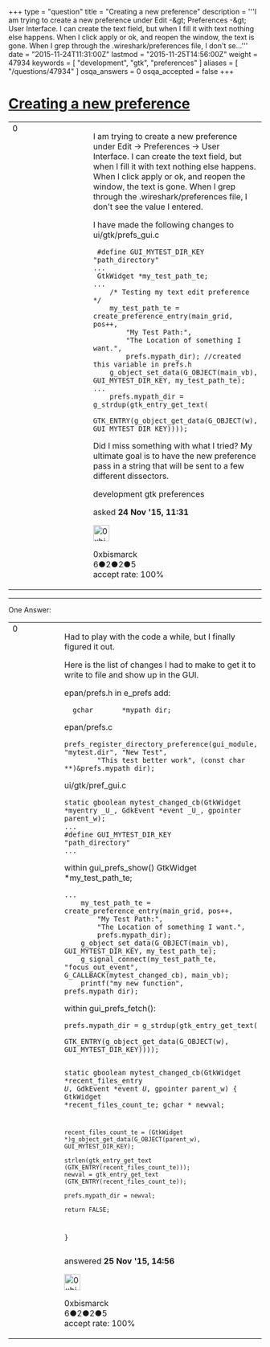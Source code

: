 +++
type = "question"
title = "Creating a new preference"
description = '''I am trying to create a new preference under Edit -&amp;gt; Preferences -&amp;gt; User Interface. I can create the text field, but when I fill it with text nothing else happens. When I click apply or ok, and reopen the window, the text is gone. When I grep through the .wireshark/preferences file, I don&#x27;t se...'''
date = "2015-11-24T11:31:00Z"
lastmod = "2015-11-25T14:56:00Z"
weight = 47934
keywords = [ "development", "gtk", "preferences" ]
aliases = [ "/questions/47934" ]
osqa_answers = 0
osqa_accepted = false
+++

<div class="headNormal">

# [Creating a new preference](/questions/47934/creating-a-new-preference)

</div>

<div id="main-body">

<div id="askform">

<table id="question-table" style="width:100%;"><colgroup><col style="width: 50%" /><col style="width: 50%" /></colgroup><tbody><tr class="odd"><td style="width: 30px; vertical-align: top"><div class="vote-buttons"><div id="post-47934-score" class="post-score" title="current number of votes">0</div><div id="favorite-count" class="favorite-count"></div></div></td><td><div id="item-right"><div class="question-body"><p>I am trying to create a new preference under Edit -&gt; Preferences -&gt; User Interface. I can create the text field, but when I fill it with text nothing else happens. When I click apply or ok, and reopen the window, the text is gone. When I grep through the .wireshark/preferences file, I don't see the value I entered.<br />
</p><p>I have made the following changes to ui/gtk/prefs_gui.c</p><pre><code> #define GUI_MYTEST_DIR_KEY     &quot;path_directory&quot;
...
 GtkWidget *my_test_path_te;
...
    /* Testing my text edit preference */
    my_test_path_te = create_preference_entry(main_grid, pos++,
        &quot;My Test Path:&quot;,
        &quot;The Location of something I want.&quot;,
        prefs.mypath_dir); //created this variable in prefs.h
    g_object_set_data(G_OBJECT(main_vb), GUI_MYTEST_DIR_KEY, my_test_path_te);
...
    prefs.mypath_dir = g_strdup(gtk_entry_get_text(
          GTK_ENTRY(g_object_get_data(G_OBJECT(w), GUI_MYTEST_DIR_KEY))));</code></pre><p>Did I miss something with what I tried? My ultimate goal is to have the new preference pass in a string that will be sent to a few different dissectors.</p></div><div id="question-tags" class="tags-container tags">development gtk preferences</div><div id="question-controls" class="post-controls"></div><div class="post-update-info-container"><div class="post-update-info post-update-info-user"><p>asked <strong>24 Nov '15, 11:31</strong></p><img src="https://secure.gravatar.com/avatar/b7abadc19faf42f27c2c2feeae249e1f?s=32&amp;d=identicon&amp;r=g" class="gravatar" width="32" height="32" alt="0xbismarck&#39;s gravatar image" /><p>0xbismarck<br />
<span class="score" title="6 reputation points">6</span><span title="2 badges"><span class="badge1">●</span><span class="badgecount">2</span></span><span title="2 badges"><span class="silver">●</span><span class="badgecount">2</span></span><span title="5 badges"><span class="bronze">●</span><span class="badgecount">5</span></span><br />
<span class="accept_rate" title="Rate of the user&#39;s accepted answers">accept rate:</span> <span title="0xbismarck has one accepted answer">100%</span> </br></p></div></div><div id="comments-container-47934" class="comments-container"></div><div id="comment-tools-47934" class="comment-tools"></div><div class="clear"></div><div id="comment-47934-form-container" class="comment-form-container"></div><div class="clear"></div></div></td></tr></tbody></table>

------------------------------------------------------------------------

<div class="tabBar">

<span id="sort-top"></span>

<div class="headQuestions">

One Answer:

</div>

</div>

<span id="47997"></span>

<div id="answer-container-47997" class="answer accepted-answer answered-by-owner">

<table style="width:100%;"><colgroup><col style="width: 50%" /><col style="width: 50%" /></colgroup><tbody><tr class="odd"><td style="width: 30px; vertical-align: top"><div class="vote-buttons"><div id="post-47997-score" class="post-score" title="current number of votes">0</div></div></td><td><div class="item-right"><div class="answer-body"><p>Had to play with the code a while, but I finally figured it out.</p><p>Here is the list of changes I had to make to get it to write to file and show up in the GUI.</p><p>epan/prefs.h in e_prefs add:</p><pre><code>  gchar       *mypath_dir;</code></pre><p>epan/prefs.c</p><pre><code>prefs_register_directory_preference(gui_module, &quot;mytest.dir&quot;, &quot;New Test&quot;,
        &quot;This test better work&quot;, (const char **)&amp;prefs.mypath_dir);</code></pre><p>ui/gtk/pref_gui.c</p><pre><code>static gboolean mytest_changed_cb(GtkWidget *myentry _U_, GdkEvent *event _U_, gpointer parent_w);
...
#define GUI_MYTEST_DIR_KEY      &quot;path_directory&quot;
...</code></pre><p>within gui_prefs_show() GtkWidget *my_test_path_te;</p><pre><code>...
    my_test_path_te = create_preference_entry(main_grid, pos++,
        &quot;My Test Path:&quot;,
        &quot;The Location of something I want.&quot;,
        prefs.mypath_dir);
    g_object_set_data(G_OBJECT(main_vb), GUI_MYTEST_DIR_KEY, my_test_path_te);
    g_signal_connect(my_test_path_te, &quot;focus_out_event&quot;, G_CALLBACK(mytest_changed_cb), main_vb);
    printf(&quot;my new function&quot;, prefs.mypath_dir);</code></pre><p>within gui_prefs_fetch():</p><pre><code>prefs.mypath_dir = g_strdup(gtk_entry_get_text(
              GTK_ENTRY(g_object_get_data(G_OBJECT(w), GUI_MYTEST_DIR_KEY))));

static gboolean
mytest_changed_cb(GtkWidget *recent_files_entry _U_,
          GdkEvent *event _U_, gpointer parent_w)
{
    GtkWidget   *recent_files_count_te;
    gchar * newval;

    recent_files_count_te = (GtkWidget *)g_object_get_data(G_OBJECT(parent_w), GUI_MYTEST_DIR_KEY);

    strlen(gtk_entry_get_text (GTK_ENTRY(recent_files_count_te)));
    newval = gtk_entry_get_text (GTK_ENTRY(recent_files_count_te));

    prefs.mypath_dir = newval;

    return FALSE;
}</code></pre></div><div class="answer-controls post-controls"></div><div class="post-update-info-container"><div class="post-update-info post-update-info-user"><p>answered <strong>25 Nov '15, 14:56</strong></p><img src="https://secure.gravatar.com/avatar/b7abadc19faf42f27c2c2feeae249e1f?s=32&amp;d=identicon&amp;r=g" class="gravatar" width="32" height="32" alt="0xbismarck&#39;s gravatar image" /><p>0xbismarck<br />
<span class="score" title="6 reputation points">6</span><span title="2 badges"><span class="badge1">●</span><span class="badgecount">2</span></span><span title="2 badges"><span class="silver">●</span><span class="badgecount">2</span></span><span title="5 badges"><span class="bronze">●</span><span class="badgecount">5</span></span><br />
<span class="accept_rate" title="Rate of the user&#39;s accepted answers">accept rate:</span> <span title="0xbismarck has one accepted answer">100%</span></p></div></div><div id="comments-container-47997" class="comments-container"></div><div id="comment-tools-47997" class="comment-tools"></div><div class="clear"></div><div id="comment-47997-form-container" class="comment-form-container"></div><div class="clear"></div></div></td></tr></tbody></table>

</div>

<div class="paginator-container-left">

</div>

</div>

</div>

